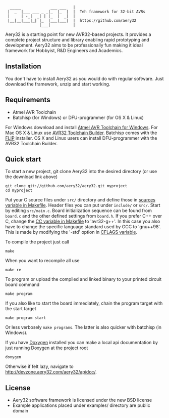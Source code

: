     
      _____             ___ ___   |
     |  _  |___ ___ _ _|_  |_  |  |  Teh framework for 32-bit AVRs
     |     | -_|  _| | |_  |  _|  |  
     |__|__|___|_| |_  |___|___|  |  https://github.com/aery32
                   |___|          |

Aery32 is a starting point for new AVR32-based projects. It provides a complete project structure and library enabling rapid prototyping and development. Aery32 aims to be professionally fun making it ideal framework for Hobbyist, R&D Engineers and Academics.

## Installation

You don't have to install Aery32 as you would do with regular software. Just download the framework, unzip and start working.

## Requirements

- Atmel AVR Toolchain
- Batchisp (for Windows) or DFU-programmer (for OS X & Linux)

For Windows download and install [Atmel AVR Toolchain for Windows](http://www.atmel.com/tools/ATMELAVRTOOLCHAIN3_3_2FORWINDOWS.aspx). For Mac OS X & Linux use [AVR32 Toolchain Builder](https://github.com/jsnyder/avr32-toolchain). Batchisp comes with the [FLIP](http://www.atmel.com/tools/FLIP.aspx) installer. OS X and Linux users can install DFU-programmer with the AVR32 Toolchain Builder.
 

## Quick start

To start a new project, git clone Aery32 into the desired directory (or use the download link above)

    git clone git://github.com/aery32/aery32.git myproject
    cd myproject
    
Put your C source files under `src/` directory and define those in [sources variable in Makefile](https://github.com/aery32/aery32/blob/master/Makefile#L55). Header files you can put under `include/` or `src/`. Start by editing `src/main.c`. Board initialization sequence can be found from `board.c` and the other defined settings from `board.h`. If you prefer C++ over C, change the [CC variable in Makefile](https://github.com/aery32/aery32/blob/master/Makefile#L66) to 'avr32-g++'. In this case you also have to change the specific language standard used by GCC to 'gnu++98'. This is made by modifying the '-std' option in [CFLAGS variable](https://github.com/aery32/aery32/blob/master/Makefile#L68).

To compile the project just call

    make

When you want to recompile all use

    make re

To program or upload the compiled and linked binary to your printed circuit board command

    make program
    
If you also like to start the board immediately, chain the program target with the start target

    make program start
    
Or less verbosely `make programs`. The latter is also quicker with batchisp (in Windows).

If you have [Doxygen](http://www.stack.nl/~dimitri/doxygen/) installed you can make a local api documentation by just running Doxygen at the project root

    doxygen
    
Otherwise if felt lazy, navigate to http://devzone.aery32.com/aery32/apidoc/.

## License

- Aery32 software framework is licensed under the new BSD license
- Example applications placed under examples/ directory are public domain